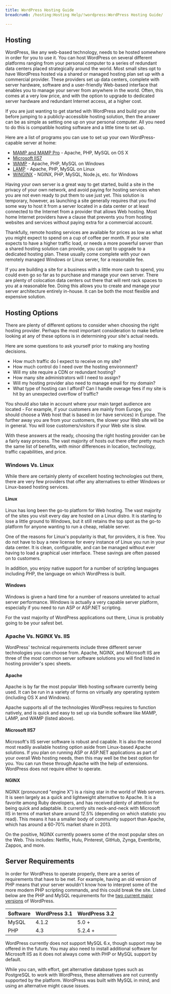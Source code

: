 ```yaml
---
title: WordPress Hosting Guide
breadcrumb: /hosting:Hosting Help/!wordpress:WordPress Hosting Guide/

---
```


Hosting
-----

WordPress, like any web-based technology, needs to be hosted somewhere in order for you to use it. You can host WordPress on several different platforms ranging from your personal computer to a series of redundant data centers placed strategically around the world. Most small sites opt to have WordPress hosted via a shared or managed hosting plan set up with a commercial provider. These providers set up data centers, complete with server hardware, software and a user-friendly Web-based interface that enables you to manage your server from anywhere in the world. Often, this comes at a very low price, and with the option to upgrade to dedicated server hardware and redundant Internet access, at a higher cost.

If you are just wanting to get started with WordPress and build your site before jumping to a publicly-accessible hosting solution, then the answer can be as simple as setting one up on your personal computer. All you need to do this is compatible hosting software and a little time to set up. 

Here are a list of programs you can use to set up your own WordPress-capable server at home:

* [MAMP and MAMP Pro](http://www.mamp.info/en/index.html) - Apache, PHP, MySQL on OS X
* [Microsoft IIS7](http://www.iis.net/)
* [WAMP](http://www.wampserver.com/en/) - Apache, PHP, MySQL on Windows
* [LAMP](http://en.wikipedia.org/wiki/LAMP_%28software_bundle%29) - Apache, PHP, MySQL on Linux
* [WiNGINX](http://wiNGINX.com/) - NGINX, PHP, MySQL, Node.js, etc. for Windows

Having your own server is a great way to get started, build a site in the privacy of your own network, and avoid paying for hosting services when you are not even ready to put them to use just yet. This solution is temporary, however, as launching a site generally requires that you find some way to host it from a server located in a data center or at least connected to the Internet from a provider that allows Web hosting. Most home Internet providers have a clause that prevents you from hosting websites and services without paying extra for a commercial account.

Thankfully, remote hosting services are available for prices as low as what you might expect to spend on a cup of coffee per month. If your site expects to have a higher traffic load, or needs a more powerful server than a shared hosting solution can provide, you can opt to upgrade to a dedicated hosting plan. These usually come complete with your own remotely managed Windows or Linux server, for a reasonable fee.

If you are building a site for a business with a little more cash to spend, you could even go so far as to purchase and manage your own server. There are plenty of colocation data centers out there that will rent rack spaces to you at a reasonable fee. Doing this allows you to create and manage your server architecture entirely in-house. It can be both the most flexible and expensive solution.

Hosting Options
--------------

There are plenty of different options to consider when choosing the right hosting provider. Perhaps the most important consideration to make before looking at any of these options is in determining your site's actual needs.

Here are some questions to ask yourself prior to making any hosting decisions.
* How much traffic do I expect to receive on my site?
* How much control do I need over the hosting environment?
* Will my site require a CDN or redundant hosting?
* How many site administrators will I need to assign?
* Will my hosting provider also need to manage email for my domain?
* What type of hosting can I afford? Can I handle overage fees if my site is hit by an unexpected overflow of traffic?

You should also take in account where your main target audience are located - For example, if your customers are mainly from Europe, you should choose a Web host that is based in (or have services) in Europe. The further away you are from your customers, the slower your Web site will be in general. You will lose customers/visitors if your Web site is slow.

With these answers at the ready, choosing the right hosting provider can be a fairly easy process. The vast majority of hosts out there offer pretty much the same list of benefits, with minor differences in location, technology, traffic capabilities, and price.

### Windows Vs. Linux

While there are certainly plenty of excellent hosting technologies out there, there are very few providers that offer any alternatives to either Windows or Linux-based hosting services.

#### Linux

Linux has long been the go-to platform for Web hosting. The vast majority of the sites you visit every day are hosted on a Linux distro. It is starting to lose a little ground to Windows, but it still retains the top spot as the go-to platform for anyone wanting to run a cheap, reliable server.

One of the reasons for Linux's popularity is that, for providers, it is free. You do not have to buy a new license for every instance of Linux you run in your data center. It is clean, configurable, and can be managed without ever having to load a graphical user interface. These savings are often passed on to customers.

In addition, you enjoy native support for a number of scripting languages including PHP, the language on which WordPress is built.

#### Windows

Windows is given a hard time for a number of reasons unrelated to actual server performance. Windows is actually a very capable server platform, especially if you need to run ASP or ASP.NET scripting.

For the vast majority of WordPress applications out there, Linux is probably going to be your safest bet.

### Apache Vs. NGINX Vs. IIS

WordPress' technical requirements include three different server technologies you can choose from. Apache, NGINX, and Microsoft IIS are three of the most common server software solutions you will find listed in hosting provider's spec sheets.

#### Apache

Apache is by far the most popular Web hosting software currently being used. It can be run in a variety of forms on virtually any operating system (including OS X and Windows).

Apache supports all of the technologies WordPress requires to function natively, and is quick and easy to set up via bundle software like MAMP, LAMP, and WAMP (listed above).

#### Microsoft IIS7

Microsoft's IIS server software is robust and capable. It is also the second most readily available hosting option aside from Linux-based Apache solutions. If you plan on running ASP or ASP.NET applications as part of your overall Web hosting needs, then this may well be the best option for you. You can run these through Apache with the help of extensions. WordPress does not require either to operate.

#### NGINX

NGINX (pronounced "engine X") is a rising star in the world of Web servers. It is seen largely as a quick and lightweight alternative to Apache. It is a favorite among Ruby developers, and has received plenty of attention for being quick and adaptable. It currently sits neck-and-neck with Microsoft IIS in terms of market share around 12.5% (depending on which statistic you read). This means it has a smaller body of community support than Apache, which has around a 60-70% market share in 2013.

On the positive, NGINX currently powers some of the most popular sites on the Web. This includes: Netflix, Hulu, Pinterest, GitHub, Zynga, Eventbrite, Zappos, and more.


Server Requirements
--------------

In order for WordPress to operate properly, there are a series of requirements that have to be met. For example, having an old version of PHP means that your server wouldn't know how to interpret some of the more modern PHP scripting commands, and this could break the site. Listed below are the PHP and MySQL requirements for the [two current major versions][wpreqs] of WordPress.

| Software      | WordPress 3.1 | WordPress 3.2 |  
| :------------ | :------------ | :------------ |  
| MySQL         | 4.1.2         | 5.0  +        |  
| PHP           | 4.3           | 5.2.4 +       |  

WordPress currently does not support MySQL 6.x, though support may be offered in the future. You may also need to install additional software for Microsoft IIS as it does not always come with PHP or MySQL support by default.

While you can, with effort, get alternative database types such as PostgreSQL to work with WordPress, these alternatives are not currently supported by the platform. WordPress was built with MySQL in mind, and using an alternative might cause issues.

[wpreqs]: http://wordpress.org/about/requirements/